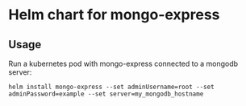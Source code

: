 # Helm chart for mongo-express

## Usage

Run a kubernetes pod with mongo-express connected to a mongodb server:

```
helm install mongo-express --set adminUsername=root --set adminPassword=example --set server=my_mongodb_hostname
```
